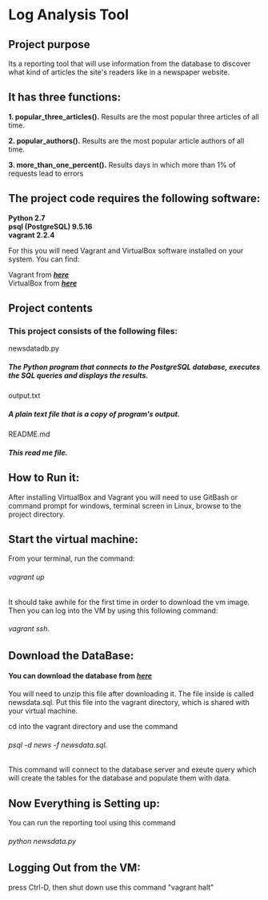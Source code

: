 
# Log Analysis Tool

## Project purpose
Its a reporting tool that will use information from the database to discover what kind of articles the site's readers like in a newspaper website.

## It has three functions:
**1. popular_three_articles().**
Results are the most popular three articles of all time.

**2. popular_authors().**
Results are the most popular article authors of all time.

**3. more_than_one_percent().**
Results days in which more than 1% of requests lead to errors


## The project code requires the following software:
**Python 2.7** <br />
**psql (PostgreSQL) 9.5.16** <br />
**vagrant 2.2.4** <br />


For this you will need Vagrant and VirtualBox software installed on your system.
You can find:

Vagrant from **_[here](https://www.vagrantup.com/downloads.html)_** <br />
VirtualBox from **_[here](https://www.virtualbox.org/wiki/Downloads)_**

## Project contents
### This project consists of the following files:

newsdatadb.py 
##### The Python program that connects to the PostgreSQL database, executes the SQL queries and displays the results.

output.txt 
##### A plain text file that is a copy of program's output.

README.md 
##### This read me file.


## How to Run it:
After installing VirtualBox and Vagrant you will need to use GitBash or command prompt for windows, terminal screen in Linux, browse to the  project directory.

## Start the virtual machine:
From your terminal, run the command: 
###### vagrant up <br />
It should take awhile for the first time in order to download the vm image.
Then you can log into the VM by using this following command:
###### vagrant ssh.

## Download the DataBase:
#### You can download the database from **_[here](https://d17h27t6h515a5.cloudfront.net/topher/2016/August/57b5f748_newsdata/newsdata.zip)_**
You will need to unzip this file after downloading it. The file inside is called newsdata.sql. Put this file into the vagrant directory, which is shared with your virtual machine.

cd into the vagrant directory and use the command 
###### psql -d news -f newsdata.sql.

This command will connect to the database server and exeute query which will create the tables for the database and populate them with data.

## Now Everything is Setting up:

You can run the reporting tool using this command 
###### python newsdata.py

## Logging Out from the VM:
 press Ctrl-D, then shut down use this command "vagrant halt" 
